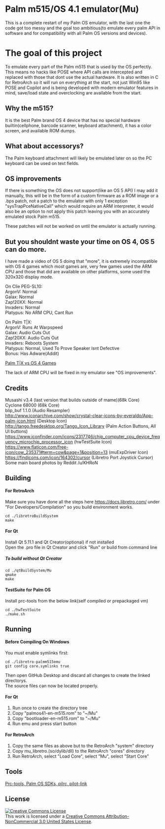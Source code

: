 # Palm m515/OS 4.1 emulator(Mu)

This is a complete restart of my Palm OS emulator, with the last one the code got too messy and the goal too ambitious(to emulate every palm API in software and for compatibility with all Palm OS versions and devices).


# The goal of this project

To emulate every part of the Palm m515 that is used by the OS perfectly.
This means no hacks like POSE where API calls are intercepted and replaced with those that dont use the actual hardware.
It is also written in C for RetroArch so it will run on everything at the start, not just Win95 like POSE and Copilot and is being developed with modern emulator features in mind, save/load state and overclocking are available from the start.

## Why the m515?

It is the best Palm brand OS 4 device that has no special hardware builtin(cellphone, barcode scanner, keyboard attachment), it has a color screen, and available ROM dumps.

## What about accessorys?

The Palm keyboard attachment will likely be emulated later on so the PC keyboard can be used on text fields.

## OS improvements

If there is something the OS does not support(like an OS 5 API) I may add it manually, this will be in the form of a custom firmware as a ROM image or a .bps patch, not a patch to the emulator with only 1 exception "sysTrapPceNativeCall" which would require an ARM interpreter, it would also be an option to not apply this patch leaving you with an accurately emulated stock Palm m515.

These patches will not be worked on until the emulator is actually running.

## But you shouldnt waste your time on OS 4, OS 5 can do more.

I have made a video of OS 5 doing that "more", it is extremely incompatible with OS 4 games which most games are, very few games used the ARM CPU and those that did are available on other platforms, some used the 320x320 display mode.

On Clie PEG-SL10:  
ArgonV:      Normal  
Galax:        Normal  
Zap!20XX:  Normal  
Invaders:    Normal  
Platypus:    No ARM CPU, Cant Run

On Palm T|X:  
ArgonV:      Runs At Warpspeed  
Galax:         Audio Cuts Out  
Zap!20XX:  Audio Cuts Out  
Invaders:    Reboots System  
Platypus:    Normal, Used To Prove Speaker Isnt Defective  
Bonus:        Has Adware(Addit)

[Palm T|X vs OS 4 Games](https://youtu.be/ithVLI_M6i0)

The lack of ARM CPU will be fixed in my emulator see "OS improvements".

## Credits
Musashi v3.4 (last version that builds outside of mame)(68k Core)  
Cyclone 68000 (68k Core)  
blip_buf 1.1.0 (Audio Resampler)  
http://www.iconarchive.com/show/crystal-clear-icons-by-everaldo/App-palm-icon.html (Desktop Icon)  
http://tango.freedesktop.org/Tango_Icon_Library (Palm Action Buttons, All UI buttons)  
https://www.iconfinder.com/icons/2317746/chip_computer_cpu_device_frequency_microchip_processor_icon (hwTestSuite Icon)  
https://www.flaticon.com/free-icon/cow_235371#term=cow&page=1&position=13 (muExpDriver Icon)  
https://findicons.com/icon/164302/cursor (Libretro Port Joystick Cursor)  
Some main board photos by Reddit /u/KHRoN

## Building
#### For RetroArch
Make sure you have done all the steps here https://docs.libretro.com/ under "For Developers/Compilation" so you build environment works.  

    cd ./libretroBuildSystem
    make

#### For Qt
Install Qt 5.11.1 and Qt Creator(optional) if not installed  
Open the .pro file in Qt Creator and click "Run" or build from command line

##### To build without Qt Creator

    cd ./qtBuildSystem/Mu
    qmake
    make

#### TestSuite for Palm OS
Install prc-tools from the below link(self compiled or prepackaged vm)  

    cd ./hwTestSuite
    ./make.sh

## Running
#### Before Compiling On Windows
You must enable symlinks first:

    cd ./libretro-palmm515emu
    git config core.symlinks true

Then open GitHub Desktop and discard all changes to create the linked directorys.  
The source files can now be located properly.

#### For Qt
 1. Run once to create the directory tree
 2. Copy "palmos41-en-m515.rom" to "~/Mu"
 3. Copy "bootloader-en-m515.rom" to "~/Mu"
 4. Run emu and press start button
 
 #### For RetroArch 
 1. Copy the same files as above but to the RetroArch "system" directory
 2. Copy mu_libretro.(so/dylib/dll) to the RetroArch "cores" directory
 3. Run RetroArch, select "Load Core",  select "Mu", select "Start Core"

## Tools
[Prc-tools, Palm OS SDKs, pilrc, pilot-link](https://github.com/meepingsnesroms/prc-tools-remix)

## License
<a rel="license" href="http://creativecommons.org/licenses/by-nc/3.0/us/"><img alt="Creative Commons License" style="border-width:0" src="https://i.creativecommons.org/l/by-nc/3.0/us/88x31.png" /></a><br />This work is licensed under a <a rel="license" href="http://creativecommons.org/licenses/by-nc/3.0/us/">Creative Commons Attribution-NonCommercial 3.0 United States License</a>.
